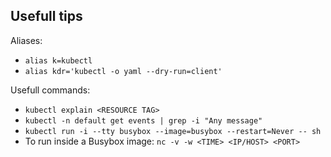 ## Usefull tips

Aliases:
- `alias k=kubectl`
- `alias kdr='kubectl -o yaml --dry-run=client'`
  
Usefull commands:
- `kubectl explain <RESOURCE TAG>`
- `kubectl -n default get events | grep -i "Any message"`
- `kubectl run -i --tty busybox --image=busybox --restart=Never -- sh`
- To run inside a Busybox image: `nc -v -w <TIME> <IP/HOST> <PORT>`